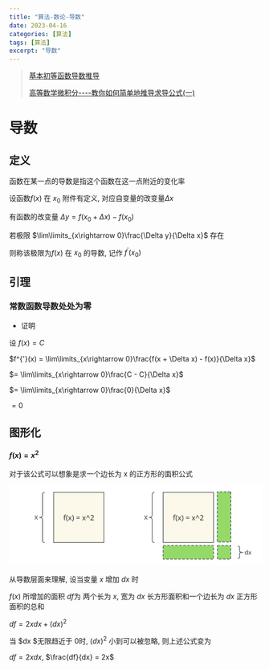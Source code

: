 ```yaml
---
title: "算法-数论-导数"
date: 2023-04-16
categories: [算法]
tags: [算法]
excerpt: "导数"
---
```


> [基本初等函数导数推导](https://zhuanlan.zhihu.com/p/89843248)
> 
> [高等数学微积分----教你如何简单地推导求导公式(一)](https://blog.csdn.net/qq_41884002/article/details/102521646)

# 导数

## 定义

函数在某一点的导数是指这个函数在这一点附近的变化率

设函数$f(x)$ 在 $x_0$ 附件有定义, 对应自变量的改变量$\Delta x$

有函数的改变量 $\Delta y = f(x_0 + \Delta x) - f(x_0)$

若极限 $\lim\limits_{x\rightarrow 0}\frac{\Delta y}{\Delta x}$ 存在

则称该极限为$f(x)$ 在 $x_0$ 的导数, 记作 $f^{'}(x_0)$

## 引理

### 常数函数导数处处为零

- 证明

设 $f(x) = C$

$f^{'}(x) = \lim\limits_{x\rightarrow 0}\frac{f(x + \Delta x) - f(x)}{\Delta x}$

$= \lim\limits_{x\rightarrow 0}\frac{C - C}{\Delta x}$

$= \lim\limits_{x\rightarrow 0}\frac{0}{\Delta x}$

$= 0$

## 图形化

#### $f(x) = x^2$

对于该公式可以想象是求一个边长为 x 的正方形的面积公式

![](/assets/SelfImgur/2023-04-16_1831.svg)

从导数层面来理解, 设当变量 $x$ 增加 $dx$ 时

$f(x)$ 所增加的面积 $df$为 两个长为 $x$, 宽为 $dx$ 长方形面积和一个边长为 $dx$ 正方形面积的总和 

$df = 2xdx + (dx)^2$

当 $dx $无限趋近于 0时, $(dx)^2$ 小到可以被忽略, 则上述公式变为

$df = 2xdx$, $\frac{df}{dx} = 2x$